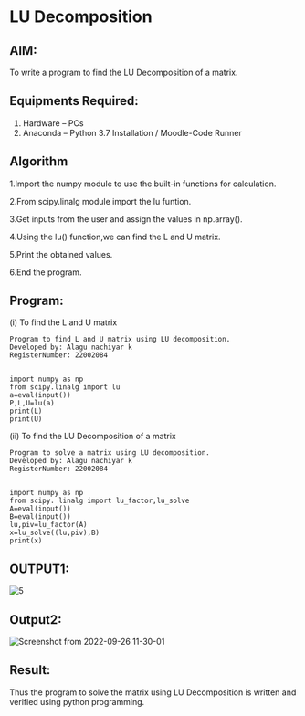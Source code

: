 # LU Decomposition 

## AIM:
To write a program to find the LU Decomposition of a matrix.

## Equipments Required:
1. Hardware – PCs
2. Anaconda – Python 3.7 Installation / Moodle-Code Runner

## Algorithm
1.Import the numpy module to use the built-in functions for calculation.

2.From scipy.linalg module import the lu funtion.

3.Get inputs from the user and assign the values in np.array().

4.Using the lu() function,we can find the L and U matrix.

5.Print the obtained values.

6.End the program.

## Program:

(i) To find the L and U matrix
```
Program to find L and U matrix using LU decomposition.
Developed by: Alagu nachiyar k
RegisterNumber: 22002084


import numpy as np
from scipy.linalg import lu
a=eval(input()) 
P,L,U=lu(a) 
print(L)
print(U)
```


(ii) To find the LU Decomposition of a matrix
```
Program to solve a matrix using LU decomposition.
Developed by: Alagu nachiyar k
RegisterNumber: 22002084


import numpy as np
from scipy. linalg import lu_factor,lu_solve
A=eval(input())
B=eval(input())
lu,piv=lu_factor(A)
x=lu_solve((lu,piv),B)
print(x)
```


##  OUTPUT1:
![5](https://user-images.githubusercontent.com/113497340/192204151-63e761e3-b5b4-4786-ab67-a56168f16660.png)

## Output2:
![Screenshot from 2022-09-26 11-30-01](https://user-images.githubusercontent.com/113497340/192203912-7fa77742-6e9e-4254-88b0-3d5a24bfcd20.png)


## Result:
Thus the program to solve the matrix using LU Decomposition is written and verified using python programming.



